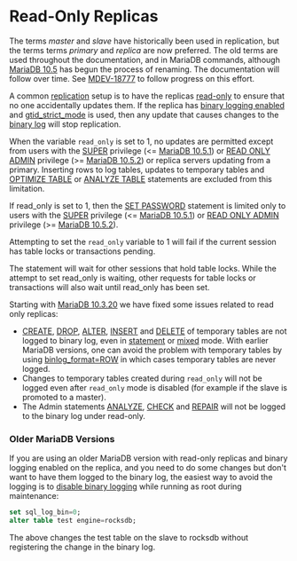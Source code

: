 # Read-Only Replicas

The terms <em>master</em> and <em>slave</em> have historically been used in replication, but the terms terms <em>primary</em> and <em>replica</em> are now preferred. The old terms are used throughout the documentation, and in MariaDB commands, although [MariaDB 10.5](/kb/en/what-is-mariadb-105/) has begun the process of renaming. The documentation will follow over time. See [MDEV-18777](https://jira.mariadb.org/browse/MDEV-18777) to follow progress on this effort.

A common [replication](/replication/standard-replication/) setup is to have the replicas
[read-only](/kb/en/server-system-variables/#read_only) to ensure that no one
accidentally updates them. If the replica has [binary logging enabled](/replication/standard-replication/setting-up-replication/) and [gtid_strict_mode](/kb/en/gtid/#gtid_strict_mode) is used, then any update that causes changes to the [binary log](/mariadb-administration/server-monitoring-logs/binary-log/) will stop replication.

When the variable `read_only` is set to 1, no updates are permitted except from users with the [SUPER](/kb/en/grant/#super) privilege (&lt;= [MariaDB 10.5.1](/kb/en/mariadb-1051-release-notes/)) or [READ ONLY ADMIN](/kb/en/grant/#read_only-admin) privilege (&gt;= [MariaDB 10.5.2](/kb/en/mariadb-1052-release-notes/)) or replica servers updating from a primary. Inserting rows to log tables, updates to temporary tables and [OPTIMIZE TABLE](/replication/optimization-and-tuning/optimizing-tables/optimize-table/) or [ANALYZE TABLE](/sql-statements-structure/sql-statements/table-statements/analyze-table/) statements are excluded from this limitation.

If read_only is set to 1, then the [SET PASSWORD](/sql-statements-structure/sql-statements/account-management-sql-commands/set-password/) statement is limited only to users with the [SUPER](/kb/en/grant/#super) privilege (&lt;= [MariaDB 10.5.1](/kb/en/mariadb-1051-release-notes/)) or [READ ONLY ADMIN](/kb/en/grant/#read_only-admin) privilege (&gt;= [MariaDB 10.5.2](/kb/en/mariadb-1052-release-notes/)).

Attempting to set the `read_only`  variable to 1 will fail if the current session has table locks or transactions pending.

The statement will wait for other sessions that hold table locks. While the attempt to set read_only is waiting, other requests for table locks or transactions will also wait until read_only has been set.

Starting with [MariaDB 10.3.20](/kb/en/mariadb-10320-release-notes/) we have fixed some issues related to read only replicas:

- [CREATE](/sql-statements-structure/sql-statements/data-definition/create/create-table/), [DROP](/sql-statements-structure/sql-statements/data-definition/drop/drop-table/), [ALTER](/sql-statements-structure/sql-statements/data-definition/alter/alter-table/), [INSERT](/sql-statements-structure/sql-statements/data-manipulation/inserting-loading-data/insert/) and [DELETE](/sql-statements-structure/sql-statements/data-manipulation/changing-deleting-data/delete/) of temporary tables are not logged to binary log, even in [statement](/kb/en/binary-log-formats/#statement-based-logging) or [mixed](/kb/en/binary-log-formats/#mixed-logging) mode.  With earlier MariaDB versions, one can avoid the problem with temporary tables by using [binlog_format=ROW](/kb/en/binary-log-formats/#row-based-logging) in which cases temporary tables are never logged.
- Changes to temporary tables created during `read_only` will not be logged even after `read_only` mode is disabled (for example if the slave is promoted to a master).
- The Admin statements [ANALYZE](/sql-statements-structure/sql-statements/table-statements/analyze-table/), [CHECK](/sql-statements-structure/sql-statements/table-statements/check-table/) and [REPAIR](/sql-statements-structure/sql-statements/table-statements/repair-table/) will not be logged to the binary log under read-only.

### Older MariaDB Versions

If you are using an older MariaDB version with read-only replicas and binary logging enabled on the replica, and you need to do some changes but don't want to have them logged to the binary log, the easiest way to avoid the logging is to [disable binary logging](/mariadb-administration/server-monitoring-logs/binary-log/activating-the-binary-log/) while running as root during maintenance:

```sql
set sql_log_bin=0;
alter table test engine=rocksdb;
```

The above changes the test table on the slave to rocksdb without registering
the change in the binary log.